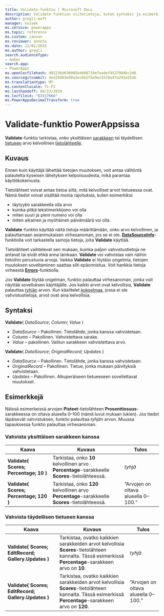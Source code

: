 ```yaml
---
title: Validate-funktio | Microsoft Docs
description: Validate-funktion viitetietoja, kuten syntaksi ja esimerkit, PowerAppsissa
author: gregli-msft
manager: kvivek
ms.service: powerapps
ms.topic: reference
ms.custom: canvas
ms.reviewer: anneta
ms.date: 11/01/2015
ms.author: gregli
search.audienceType:
- maker
search.app:
- PowerApps
ms.openlocfilehash: d92236d630005b4608719efaadef4537984bc3d6
ms.sourcegitcommit: 4ed29d83e90a2ecbb2f5e9ec5578e47a293a55ab
ms.translationtype: MT
ms.contentlocale: fi-FI
ms.lasthandoff: 04/23/2019
ms.locfileid: "63317666"
ms.PowerAppsDecimalTransform: true
---
```

# <a name="validate-function-in-powerapps"></a>Validate-funktio PowerAppsissa
**Validate**-funktio tarkistaa, onko yksittäisen [sarakkeen](../working-with-tables.md#columns) tai täydellisen [tietueen](../working-with-tables.md#records) arvo kelvollinen [tietolähteelle](../working-with-data-sources.md).  

## <a name="description"></a>Kuvaus
Ennen kuin käyttäjä lähettää tietojen muutoksen, voit antaa välitöntä palautetta kyseisen lähetyksen kelpoisuudesta, mikä parantaa käyttökokemusta.

Tietolähteet voivat antaa tietoa siitä, mitä kelvolliset arvot tietueessa ovat. Nämä tiedot voivat sisältää monia rajoituksia, kuten esimerkiksi:

* täytyykö sarakkeella olla arvo
* kuinka pitkä tekstimerkkijono voi olla
* miten suuri ja pieni numero voi olla
* miten aikainen ja myöhäinen päivämäärä voi olla.

**Validate**-funktio käyttää näitä tietoja määrittämään, onko arvo kelvollinen, ja palauttamaan asianmukaisen virhesanoman, jos se ei ole. **[DataSourceInfo](function-datasourceinfo.md)**-funktiolla voit tarkastella samoja tietoja, joita **Validate** käyttää.

Tietolähteet vaihtelevat sen mukaan, kuinka paljon vahvistustietoja ne antavat tai eivät ehkä anna lainkaan. **Validate** voi vahvistaa vain näihin tietoihin perustuvia arvoja. Vaikka **Validate** ei löytäisi ongelmia, tietojen muutoksen soveltaminen saattaa silti epäonnistua. Voit hankkia tietoja virheestä **[Errors](function-errors.md)**-funktiolla.

Jos **Validate** löytää ongelman, funktio palauttaa virhesanoman, jonka voit näyttää sovelluksen käyttäjälle. Jos kaikki arvot ovat kelvollisia, **Validate** palauttaa [tyhjän](function-isblank-isempty.md) arvon. Kun käsittelet [kokoelmaa](../working-with-data-sources.md#collections), jossa ei ole vahvistustietoja, arvot ovat aina kelvollisia.

## <a name="syntax"></a>Syntaksi
**Validate**( *DataSource*; *Column*; *Value* )

* *DataSource* – Pakollinen. Tietolähde, jonka kanssa vahvistetaan.
* *Column* – Pakollinen. Vahvistettava sarake.
* *Value* – pakollinen. Valitun sarakkeen vahvistettava arvo.

**Validate**( *DataSource*; *OriginalRecord*; *Updates* )

* *DataSource* – Pakollinen. Tietolähde, jonka kanssa vahvistetaan.
* *OriginalRecord* – Pakollinen.  Tietue, jonka mukaan päivityksiä vahvistetaan.
* *Updates* – Pakollinen.  Alkuperäiseen tietueeseen sovellettavat muutokset.

## <a name="examples"></a>Esimerkkejä
Näissä esimerkeissä arvojen **Pisteet**-tietolähteen **Prosenttiosuus**-sarakkeessa on oltava alueella 0–100 (nämä luvut mukaan lukien). Jos tiedot läpäisevät vahvistuksen, funktio palauttaa *tyhjä*n arvon. Muussa tapauksessa funktio palauttaa virhesanoman.

### <a name="validate-with-a-single-column"></a>Vahvista yksittäisen sarakkeen kanssa

| Kaava | Kuvaus | Tulos |
| --- | --- | --- |
| **Validate( Scores; Percentage; 10 )** |Tarkistaa, onko **10** kelvollinen arvo **Percentage**-sarakkeelle **Scores**-tietolähteessä. |*tyhjä* |
| **Validate( Scores; Percentage; 120 )** |Tarkistaa, onko **120** kelvollinen arvo **Percentage**-sarakkeelle **Scores**-tietolähteessä. |”Arvojen on oltava alueella 0–100.” |

### <a name="validate-with-a-complete-record"></a>Vahvista täydellisen tietueen kanssa

| Kaava | Kuvaus | Tulos |
| --- | --- | --- |
| **Validate( Scores; EditRecord; Gallery.Updates )** |Tarkistaa, ovatko kaikkien sarakkeiden arvot kelvollisia **Scores**-tietolähteen kannalta. Tässä esimerkissä **Percentage**-sarakkeen arvo on **10**. |*tyhjä* |
| **Validate( Scores; EditRecord; Gallery.Updates )** | Tarkistaa, ovatko kaikkien sarakkeiden arvot kelvollisia **Scores**-tietolähteen kannalta. Tässä esimerkissä **Percentage**-sarakkeen arvo on **120**. |”Arvojen on oltava alueella 0–100.” |

